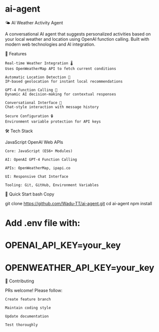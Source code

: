 # ai-agent
🌤️ AI Weather Activity Agent

A conversational AI agent that suggests personalized activities based on your local weather and location using OpenAI function calling. Built with modern web technologies and AI integration.

🌟 Features

    Real-time Weather Integration 🌡️
    Uses OpenWeatherMap API to fetch current conditions

    Automatic Location Detection 📍
    IP-based geolocation for instant local recommendations

    GPT-4 Function Calling 🤖
    Dynamic AI decision-making for contextual responses

    Conversational Interface 💬
    Chat-style interaction with message history

    Secure Configuration 🔒
    Environment variable protection for API keys

🛠️ Tech Stack

JavaScript
OpenAI
Web APIs

    Core: JavaScript (ES6+ Modules)

    AI: OpenAI GPT-4 Function Calling

    APIs: OpenWeatherMap, ipapi.co

    UI: Responsive Chat Interface

    Tooling: Git, GitHub, Environment Variables

🚀 Quick Start
bash
Copy

git clone https://github.com/Wadu-TT/ai-agent.git
cd ai-agent
npm install
# Add .env file with:
# OPENAI_API_KEY=your_key
# OPENWEATHER_API_KEY=your_key

🤝 Contributing

PRs welcome! Please follow:

    Create feature branch

    Maintain coding style

    Update documentation

    Test thoroughly
